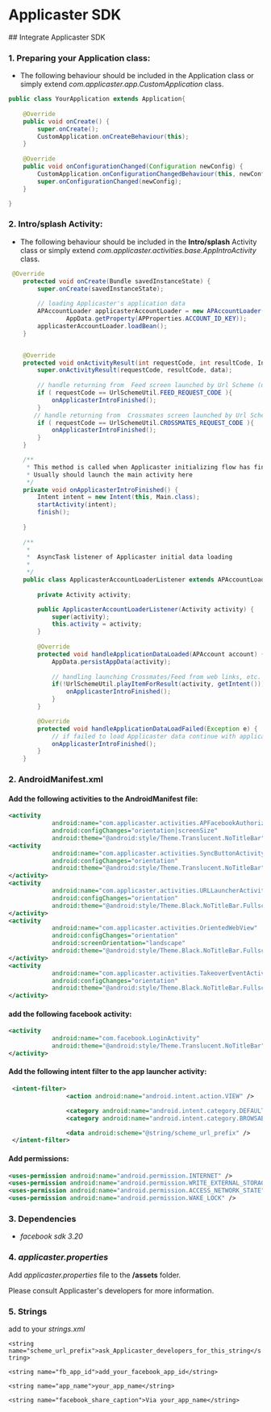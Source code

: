 # Applicaster SDK

<a name="Integrate Applicaster SDK"/>
## Integrate Applicaster SDK

### 1. Preparing your Application class:

* The following behaviour should be included in the Application class or simply extend *com.applicaster.app.CustomApplication* class.


```java
public class YourApplication extends Application{
	
	@Override
	public void onCreate() {
		super.onCreate();
		CustomApplication.onCreateBehaviour(this);
	}
	
	@Override
	public void onConfigurationChanged(Configuration newConfig) {
		CustomApplication.onConfigurationChangedBehaviour(this, newConfig);
		super.onConfigurationChanged(newConfig);
	}

}

```

### 2. Intro/splash Activity:

* The following behaviour should be included in the **Intro/splash** Activity class or simply extend *com.applicaster.activities.base.AppIntroActivity* class.

```java
 @Override
    protected void onCreate(Bundle savedInstanceState) {
        super.onCreate(savedInstanceState);
        
        // loading Applicaster's application data
        APAccountLoader applicasterAccountLoader = new APAccountLoader(new ApplicasterAccountLoaderListener(this),
        		AppData.getProperty(APProperties.ACCOUNT_ID_KEY));
        applicasterAccountLoader.loadBean();
    }


    @Override
	protected void onActivityResult(int requestCode, int resultCode, Intent data) {
		super.onActivityResult(requestCode, resultCode, data);
		
		// handle returning from  Feed screen launched by Url Scheme (use if implementing Feed)
		if ( requestCode == UrlSchemeUtil.FEED_REQUEST_CODE ){
			onApplicasterIntroFinished();
		}
       // handle returning from  Crossmates screen launched by Url Scheme(use if implementing Crossmates)
		if ( requestCode == UrlSchemeUtil.CROSSMATES_REQUEST_CODE ){
			onApplicasterIntroFinished();
		} 
	}

    /**
     * This method is called when Applicaster initializing flow has finished. 
     * Usually should launch the main activity here
     */
	private void onApplicasterIntroFinished() {
		Intent intent = new Intent(this, Main.class);
		startActivity(intent);
		finish();
		
	}
	
	/**
	 * 
	 *  AsyncTask listener of Applicaster initial data loading
	 *
	 */
	public class ApplicasterAccountLoaderListener extends APAccountLoaderListener {
		
		private Activity activity;

		public ApplicasterAccountLoaderListener(Activity activity) {
			super(activity);
			this.activity = activity;
		}
		
		@Override
		protected void handleApplicationDataLoaded(APAccount account) {
			AppData.persistAppData(activity);
			
			// handling launching Crossmates/Feed from web links, etc.
			if(!UrlSchemeUtil.playItemForResult(activity, getIntent())){
				onApplicasterIntroFinished();
			}
		}

		@Override
		protected void handleApplicationDataLoadFailed(Exception e) {
			// if failed to load Applicaster data continue with application flow
			onApplicasterIntroFinished();
		}
	}


```


### 2. AndroidManifest.xml

#### Add the following activities to the AndroidManifest file:

```xml
<activity
            android:name="com.applicaster.activities.APFacebookAuthoriziation"
            android:configChanges="orientation|screenSize"
            android:theme="@android:style/Theme.Translucent.NoTitleBar" >              </activity>
<activity
            android:name="com.applicaster.activities.SyncButtonActivity"
            android:configChanges="orientation"
            android:theme="@android:style/Theme.Translucent.NoTitleBar" >
</activity>
<activity
            android:name="com.applicaster.activities.URLLauncherActivity"
            android:configChanges="orientation"
            android:theme="@android:style/Theme.Black.NoTitleBar.Fullscreen" >
</activity>
<activity
            android:name="com.applicaster.activities.OrientedWebView"
            android:configChanges="orientation"
            android:screenOrientation="landscape"
            android:theme="@android:style/Theme.Black.NoTitleBar.Fullscreen" >
</activity>
<activity
            android:name="com.applicaster.activities.TakeoverEventActivity"
            android:configChanges="orientation"
            android:theme="@android:style/Theme.Black.NoTitleBar.Fullscreen" >
</activity>

```

#### add the following facebook activity:
```xml
<activity
            android:name="com.facebook.LoginActivity"
            android:theme="@android:style/Theme.Translucent.NoTitleBar" >
</activity>
```


#### Add the following intent filter to the app launcher activity:

```xml
 <intent-filter>
                <action android:name="android.intent.action.VIEW" />

                <category android:name="android.intent.category.DEFAULT" />
                <category android:name="android.intent.category.BROWSABLE" />

                <data android:scheme="@string/scheme_url_prefix" />
 </intent-filter>
```

#### Add permissions:

```xml
<uses-permission android:name="android.permission.INTERNET" />
<uses-permission android:name="android.permission.WRITE_EXTERNAL_STORAGE" />
<uses-permission android:name="android.permission.ACCESS_NETWORK_STATE" />
<uses-permission android:name="android.permission.WAKE_LOCK" />

```

### 3. Dependencies

* *facebook sdk 3.20*


### 4. *applicaster.properties* 

 Add *applicaster.properties* file to the **/assets** folder.
 
 Please consult Applicaster's developers for more information.

### 5. Strings

add to your *strings.xml*


`<string name="scheme_url_prefix">ask_Applicaster_developers_for_this_string</string>`

`<string name="fb_app_id">add_your_facebook_app_id</string>`

`<string name="app_name">your_app_name</string>`

`<string name="facebook_share_caption">Via your_app_name</string>`



